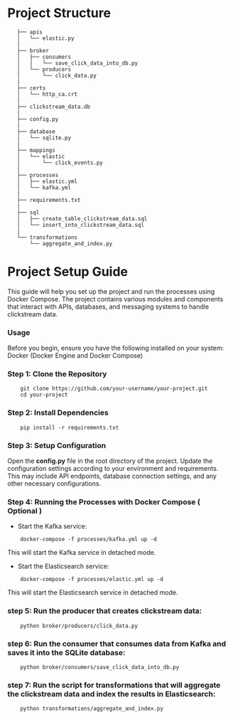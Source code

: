# Project Structure

 ```
    ├── apis
    │   └── elastic.py
    |
    ├── broker
    │   ├── consumers
    │   │   └── save_click_data_into_db.py
    │   └── producers
    │       └── click_data.py
    |
    ├── certs
    │   └── http_ca.crt
    |
    ├── clickstream_data.db
    |
    ├── config.py
    |
    ├── database
    │   └── sqlite.py
    |
    ├── mappings
    │   └── elastic
    │       └── click_events.py
    |
    ├── processes
    │   ├── elastic.yml
    │   └── kafka.yml
    |
    ├── requirements.txt
    |
    ├── sql
    │   ├── create_table_clickstream_data.sql
    │   └── insert_into_clickstream_data.sql
    |
    └── transformations
        └── aggregate_and_index.py
 ```

# Project Setup Guide
This guide will help you set up the project and run the processes using Docker Compose. The project contains various modules and components that interact with APIs, databases, and messaging systems to handle clickstream data.

### Usage
Before you begin, ensure you have the following installed on your system:
Docker (Docker Engine and Docker Compose)

### Step 1: Clone the Repository

```
    git clone https://github.com/your-username/your-project.git
    cd your-project
```

### Step 2: Install Dependencies

```
    pip install -r requirements.txt
```

### Step 3: Setup Configuration
Open the **config.py** file in the root directory of the project.
Update the configuration settings according to your environment and requirements. This may include API endpoints, database connection settings, and any other necessary configurations.

### Step 4: Running the Processes with Docker Compose ( Optional )
- Start the Kafka service:
```
    docker-compose -f processes/kafka.yml up -d
```
This will start the Kafka service in detached mode.

- Start the Elasticsearch service:
```
    docker-compose -f processes/elastic.yml up -d
```
This will start the Elasticsearch service in detached mode.


### step 5: Run the producer that creates clickstream data:
```
    python broker/producers/click_data.py
```

### step 6: Run the consumer that consumes data from Kafka and saves it into the SQLite database:

```
    python broker/consumers/save_click_data_into_db.py
```

### step 7: Run the script for transformations that will aggregate the clickstream data and index the results in Elasticsearch:
```
    python transformations/aggregate_and_index.py
```